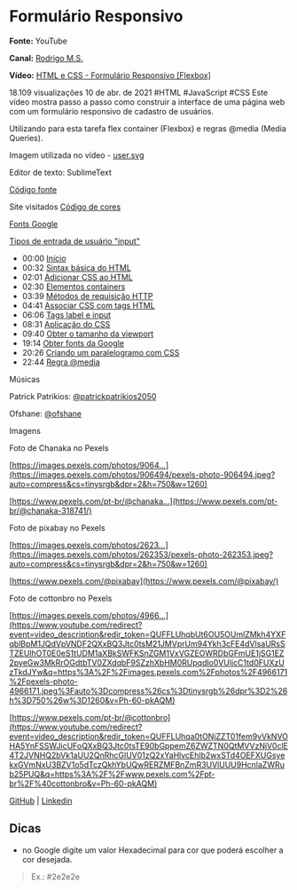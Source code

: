 # Formulário Responsivo

**Fonte:** YouTube

**Canal:** [Rodrigo M.S.](https://www.youtube.com/@RodrigoMSproject)

**Vídeo:** [HTML e CSS - Formulário Responsivo [Flexbox]](https://youtu.be/Ph-60-pkAQM?feature=shared)

18.109 visualizações  10 de abr. de 2021  #HTML #JavaScript #CSS
Este vídeo mostra passo a passo como construir a interface de uma página web com um formulário responsivo de cadastro de usuários.

Utilizando para esta tarefa flex container (Flexbox) e regras @media (Media Queries).

Imagem utilizada no vídeo - [user.svg](http://www.rmssvg.webnode.com/)

Editor de texto: SublimeText

[Código fonte](https://github.com/RodrigoMS/account_form_HTML_CSS_responsive)

Site visitados
[Código de cores](https://www.google.com/search?q=%23efefef&rlz=1C1ISCS_pt-PTBR994BR994&oq=%23efefef&aqs=chrome..69i57.3256j0j1&sourceid=chrome&ie=UTF-8)

[Fonts Google](https://fonts.google.com/)

[Tipos de entrada de usuário "input"](https://www.w3schools.com/tags/tag_input.asp)

- 00:00 [Início](https://www.youtube.com/watch?v=Ph-60-pkAQM&t=0s)
- 00:32 [Sintax básica do HTML](https://www.youtube.com/watch?v=Ph-60-pkAQM&t=32s)
- 02:01 [Adicionar CSS ao HTML](https://www.youtube.com/watch?v=Ph-60-pkAQM&t=121s)
- 02:30 [Elementos containers](https://www.youtube.com/watch?v=Ph-60-pkAQM&t=150s)
- 03:39 [Métodos de requisição HTTP](https://www.youtube.com/watch?v=Ph-60-pkAQM&t=219s)
- 04:41 [Associar CSS com tags HTML](https://www.youtube.com/watch?v=Ph-60-pkAQM&t=281s)
- 06:06 [Tags label e input](https://www.youtube.com/watch?v=Ph-60-pkAQM&t=366s)
- 08:31 [Aplicação do CSS](https://www.youtube.com/watch?v=Ph-60-pkAQM&t=511s)
- 09:40 [Obter o tamanho da viewport](https://www.youtube.com/watch?v=Ph-60-pkAQM&t=580s)
- 19:14 [Obter fonts da Google](https://www.youtube.com/watch?v=Ph-60-pkAQM&t=1154s)
- 20:26 [Criando um paralelogramo com CSS](https://www.youtube.com/watch?v=Ph-60-pkAQM&t=1226s)
- 22:44 [Regra @media](https://www.youtube.com/watch?v=Ph-60-pkAQM&t=1364s)

Músicas

Patrick Patrikios: [@patrickpatrikios2050](https://www.youtube.com/channel/UCTPI2hZYxoHtdGEpdFoaU5A)

Ofshane: [@ofshane](https://www.youtube.com/channel/UC34Wh4ysdP50H-ThbZFFfsA)

Imagens

Foto de Chanaka no Pexels </p>
[https://images.pexels.com/photos/9064...](https://images.pexels.com/photos/906494/pexels-photo-906494.jpeg?auto=compress&cs=tinysrgb&dpr=2&h=750&w=1260)

[https://www.pexels.com/pt-br/@chanaka...](https://www.pexels.com/pt-br/@chanaka-318741/)

Foto de pixabay no Pexels </p>
[https://images.pexels.com/photos/2623...](https://images.pexels.com/photos/262353/pexels-photo-262353.jpeg?auto=compress&cs=tinysrgb&dpr=2&h=750&w=1260)

[https://www.pexels.com/@pixabay](https://www.pexels.com/@pixabay/)

Foto de cottonbro no Pexels </p>
[https://images.pexels.com/photos/4966...](https://www.youtube.com/redirect?event=video_description&redir_token=QUFFLUhqbUt6OU5OUmlZMkh4YXFqblBpM1JQdVpVNDF2QXxBQ3Jtc0tsM21JMVprUm94Ykh3cFE4dVlsaURsSTZEUlhOT0E0eS1tUDM1aXBkSWFKSnZGM1VxVGZEOWRDbGFmUE1jSG1EZ2pyeGw3MkRrOGdtbTV0ZXdqbF9SZzhXbHM0RUpqdlo0VUljcC1td0FUXzUzTkdJYw&q=https%3A%2F%2Fimages.pexels.com%2Fphotos%2F4966171%2Fpexels-photo-4966171.jpeg%3Fauto%3Dcompress%26cs%3Dtinysrgb%26dpr%3D2%26h%3D750%26w%3D1260&v=Ph-60-pkAQM)

[https://www.pexels.com/pt-br/@cottonbro](https://www.youtube.com/redirect?event=video_description&redir_token=QUFFLUhqa0tONjZZT01fem9vVkNVOHA5YnFSSWJicUFoQXxBQ3Jtc0tsTE90bGppemZ6ZWZTN0QtMVVzNjV0clE4T2JVNHQ2bVk1aUU2QnRhcGlUV01zQ2xYaHlvcEhlb2wxSTd4OEFXUGsyekxGVmNxU3BZV1o5dTczQkhYbUQwRERZMFBnZmR3UVlUUU9HcnlaZWRub25PUQ&q=https%3A%2F%2Fwww.pexels.com%2Fpt-br%2F%40cottonbro&v=Ph-60-pkAQM)

[GitHub](https://github.com/RodrigoMS/) | [Linkedin](https://www.linkedin.com/in/rodrigo-m-933617171)

## Dicas

- no Google digite um valor Hexadecimal para cor que poderá escolher a cor desejada.

> Ex.: #2e2e2e
